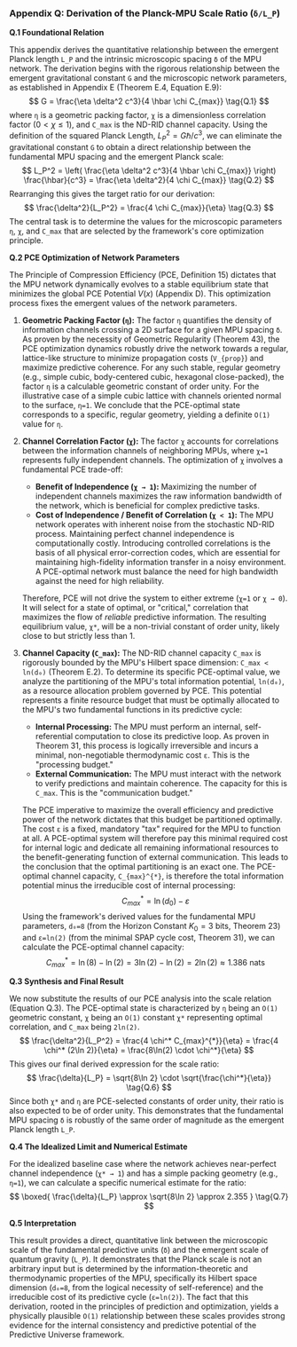 ### **Appendix Q: Derivation of the Planck-MPU Scale Ratio (`δ/L_P`)**

**Q.1 Foundational Relation**

This appendix derives the quantitative relationship between the emergent Planck length `L_P` and the intrinsic microscopic spacing `δ` of the MPU network. The derivation begins with the rigorous relationship between the emergent gravitational constant `G` and the microscopic network parameters, as established in Appendix E (Theorem E.4, Equation E.9):
$$
G = \frac{\eta \delta^2 c^3}{4 \hbar \chi C_{max}}
\tag{Q.1}
$$
where `η` is a geometric packing factor, `χ` is a dimensionless correlation factor ($0 < \chi \le 1$), and `C_max` is the ND-RID channel capacity. Using the definition of the squared Planck Length, $L_P^2 = G\hbar/c^3$, we can eliminate the gravitational constant `G` to obtain a direct relationship between the fundamental MPU spacing and the emergent Planck scale:
$$
L_P^2 = \left( \frac{\eta \delta^2 c^3}{4 \hbar \chi C_{max}} \right) \frac{\hbar}{c^3} = \frac{\eta \delta^2}{4 \chi C_{max}}
\tag{Q.2}
$$
Rearranging this gives the target ratio for our derivation:
$$
\frac{\delta^2}{L_P^2} = \frac{4 \chi C_{max}}{\eta}
\tag{Q.3}
$$
The central task is to determine the values for the microscopic parameters `η`, `χ`, and `C_max` that are selected by the framework's core optimization principle.

**Q.2 PCE Optimization of Network Parameters**

The Principle of Compression Efficiency (PCE, Definition 15) dictates that the MPU network dynamically evolves to a stable equilibrium state that minimizes the global PCE Potential $V(x)$ (Appendix D). This optimization process fixes the emergent values of the network parameters.

1.  **Geometric Packing Factor (`η`):** The factor `η` quantifies the density of information channels crossing a 2D surface for a given MPU spacing `δ`. As proven by the necessity of Geometric Regularity (Theorem 43), the PCE optimization dynamics robustly drive the network towards a regular, lattice-like structure to minimize propagation costs (`V_{prop}`) and maximize predictive coherence. For any such stable, regular geometry (e.g., simple cubic, body-centered cubic, hexagonal close-packed), the factor `η` is a calculable geometric constant of order unity. For the illustrative case of a simple cubic lattice with channels oriented normal to the surface, `η=1`. We conclude that the PCE-optimal state corresponds to a specific, regular geometry, yielding a definite `O(1)` value for `η`.

2.  **Channel Correlation Factor (`χ`):** The factor `χ` accounts for correlations between the information channels of neighboring MPUs, where `χ=1` represents fully independent channels. The optimization of `χ` involves a fundamental PCE trade-off:
    *   **Benefit of Independence (`χ → 1`):** Maximizing the number of independent channels maximizes the raw information bandwidth of the network, which is beneficial for complex predictive tasks.
    *   **Cost of Independence / Benefit of Correlation (`χ < 1`):** The MPU network operates with inherent noise from the stochastic ND-RID process. Maintaining perfect channel independence is computationally costly. Introducing controlled correlations is the basis of all physical error-correction codes, which are essential for maintaining high-fidelity information transfer in a noisy environment. A PCE-optimal network must balance the need for high bandwidth against the need for high reliability.

    Therefore, PCE will not drive the system to either extreme (`χ=1` or `χ → 0`). It will select for a state of optimal, or "critical," correlation that maximizes the flow of *reliable* predictive information. The resulting equilibrium value, `χ*`, will be a non-trivial constant of order unity, likely close to but strictly less than 1.

3.  **Channel Capacity (`C_max`):** The ND-RID channel capacity `C_max` is rigorously bounded by the MPU's Hilbert space dimension: `C_max < ln(d₀)` (Theorem E.2). To determine its specific PCE-optimal value, we analyze the partitioning of the MPU's total information potential, `ln(d₀)`, as a resource allocation problem governed by PCE. This potential represents a finite resource budget that must be optimally allocated to the MPU's two fundamental functions in its predictive cycle:
    *   **Internal Processing:** The MPU must perform an internal, self-referential computation to close its predictive loop. As proven in Theorem 31, this process is logically irreversible and incurs a minimal, non-negotiable thermodynamic cost `ε`. This is the "processing budget."
    *   **External Communication:** The MPU must interact with the network to verify predictions and maintain coherence. The capacity for this is `C_max`. This is the "communication budget."

    The PCE imperative to maximize the overall efficiency and predictive power of the network dictates that this budget be partitioned optimally. The cost `ε` is a fixed, mandatory "tax" required for the MPU to function at all. A PCE-optimal system will therefore pay this minimal required cost for internal logic and dedicate all remaining informational resources to the benefit-generating function of external communication. This leads to the conclusion that the optimal partitioning is an exact one. The PCE-optimal channel capacity, `C_{max}^{*}`, is therefore the total information potential minus the irreducible cost of internal processing:
    $$
    C_{max}^{*} = \ln(d_0) - \varepsilon
    \tag{Q.4}
    $$
    Using the framework's derived values for the fundamental MPU parameters, `d₀=8` (from the Horizon Constant $K_0=3$ bits, Theorem 23) and `ε=ln(2)` (from the minimal SPAP cycle cost, Theorem 31), we can calculate the PCE-optimal channel capacity:
    $$
    C_{max}^{*} = \ln(8) - \ln(2) = 3\ln(2) - \ln(2) = 2\ln(2) \approx 1.386 \text{ nats}
    \tag{Q.5}
    $$

**Q.3 Synthesis and Final Result**

We now substitute the results of our PCE analysis into the scale relation (Equation Q.3). The PCE-optimal state is characterized by `η` being an `O(1)` geometric constant, `χ` being an `O(1)` constant `χ*` representing optimal correlation, and `C_max` being `2ln(2)`.
$$
\frac{\delta^2}{L_P^2} = \frac{4 \chi^* C_{max}^{*}}{\eta} = \frac{4 \chi^* (2\ln 2)}{\eta} = \frac{8\ln(2) \cdot \chi^*}{\eta}
$$
This gives our final derived expression for the scale ratio:
$$
\frac{\delta}{L_P} = \sqrt{8\ln 2} \cdot \sqrt{\frac{\chi^*}{\eta}}
\tag{Q.6}
$$
Since both `χ*` and `η` are PCE-selected constants of order unity, their ratio is also expected to be of order unity. This demonstrates that the fundamental MPU spacing `δ` is robustly of the same order of magnitude as the emergent Planck length `L_P`.

**Q.4 The Idealized Limit and Numerical Estimate**

For the idealized baseline case where the network achieves near-perfect channel independence (`χ* → 1`) and has a simple packing geometry (e.g., `η=1`), we can calculate a specific numerical estimate for the ratio:
$$
\boxed{
\frac{\delta}{L_P} \approx \sqrt{8\ln 2} \approx 2.355
}
\tag{Q.7}
$$

**Q.5 Interpretation**

This result provides a direct, quantitative link between the microscopic scale of the fundamental predictive units (`δ`) and the emergent scale of quantum gravity (`L_P`). It demonstrates that the Planck scale is not an arbitrary input but is determined by the information-theoretic and thermodynamic properties of the MPU, specifically its Hilbert space dimension (`d₀=8`, from the logical necessity of self-reference) and the irreducible cost of its predictive cycle (`ε=ln(2)`). The fact that this derivation, rooted in the principles of prediction and optimization, yields a physically plausible `O(1)` relationship between these scales provides strong evidence for the internal consistency and predictive potential of the Predictive Universe framework.
